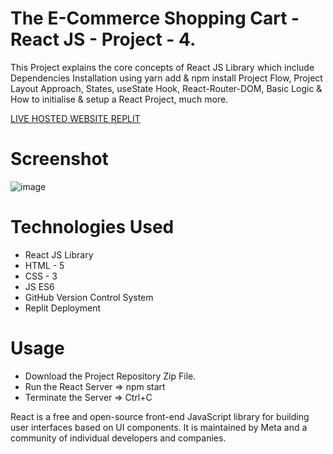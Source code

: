 # The E-Commerce Shopping Cart - React JS - Project - 4.

This Project explains the core concepts of React JS Library which include Dependencies Installation using yarn add & npm install Project Flow, Project Layout Approach, States, useState Hook, React-Router-DOM, Basic Logic &amp; How to initialise &amp; setup a React Project, much more.

[LIVE HOSTED WEBSITE REPLIT](https://ecommerce-shoppingcart-reactjs-project4.shubhamshriva15.repl.co/)

# Screenshot

![image](https://user-images.githubusercontent.com/115470266/214836816-847ab124-4f8c-4e8e-8ebe-d9b47405e5b4.png)

# Technologies Used

- React JS Library
- HTML - 5
- CSS - 3
- JS ES6
- GitHub Version Control System
- Replit Deployment

# Usage

- Download the Project Repository Zip File.
- Run the React Server => npm start
- Terminate the Server => Ctrl+C

React is a free and open-source front-end JavaScript library for building user interfaces based on UI components. It is maintained by Meta and a community of individual developers and companies.
